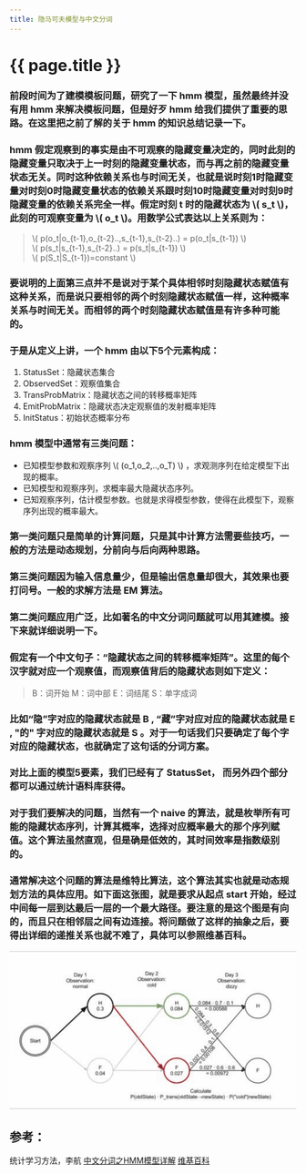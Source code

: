 ```yaml
---
title: 隐马可夫模型与中文分词
---
```


{{ page.title }}
===============

### 前段时间为了建模模板问题，研究了一下 hmm 模型，虽然最终并没有用 hmm 来解决模板问题，但是好歹 hmm 给我们提供了重要的思路。在这里把之前了解的关于 hmm 的知识总结记录一下。

### hmm 假定观察到的事实是由不可观察的隐藏变量决定的，同时此刻的隐藏变量只取决于上一时刻的隐藏变量状态，而与再之前的隐藏变量状态无关。同时这种依赖关系也与时间无关，也就是说时刻1时隐藏变量对时刻0时隐藏变量状态的依赖关系跟时刻10时隐藏变量对时刻9时隐藏变量的依赖关系完全一样。假定时刻 t 时的隐藏状态为 \\( s_t \\)，此刻的可观察变量为 \\( o_t \\)。用数学公式表达以上关系则为：

> \\( p(o_t\|o_{t-1},o_{t-2}..,s_{t-1},s_{t-2}..) = p(o_t\|s_{t-1}) \\)       
> \\( p(s_t\|s_{t-1},s_{t-2}..) = p(s_t\|s_{t-1}) \\)        
> \\( p(S_t\|S_{t-1})=constant \\)

### 要说明的上面第三点并不是说对于某个具体相邻时刻隐藏状态赋值有这种关系，而是说只要相邻的两个时刻隐藏状态赋值一样，这种概率关系与时间无关。而相邻的两个时刻隐藏状态赋值是有许多种可能的。

### 于是从定义上讲，一个 hmm 由以下5个元素构成：

1. StatusSet：隐藏状态集合
2. ObservedSet：观察值集合
3. TransProbMatrix：隐藏状态之间的转移概率矩阵
4. EmitProbMatrix：隐藏状态决定观察值的发射概率矩阵
5. InitStatus：初始状态概率分布

### hmm 模型中通常有三类问题：

* 已知模型参数和观察序列 \\( (o_1,o_2,..,o_T) \\) ，求观测序列在给定模型下出现的概率。
* 已知模型和观察序列，求概率最大隐藏状态序列。
* 已知观察序列，估计模型参数。也就是求得模型参数，使得在此模型下，观察序列出现的概率最大。

### 第一类问题只是简单的计算问题，只是其中计算方法需要些技巧，一般的方法是动态规划，分前向与后向两种思路。

### 第三类问题因为输入信息量少，但是输出信息量却很大，其效果也要打问号。一般的求解方法是 EM 算法。

### 第二类问题应用广泛，比如著名的中文分词问题就可以用其建模。接下来就详细说明一下。

### 假定有一个中文句子：“隐藏状态之间的转移概率矩阵”。这里的每个汉字就对应一个观察值，而观察值背后的隐藏状态则如下定义：
> B：词开始
> M：词中部
> E：词结尾
> S：单字成词

### 比如“隐”字对应的隐藏状态就是 B , “藏”字对应对应的隐藏状态就是 E , "的" 字对应的隐藏状态就是 S 。对于一句话我们只要确定了每个字对应的隐藏状态，也就确定了这句话的分词方案。

### 对比上面的模型5要素，我们已经有了 StatusSet， 而另外四个部分都可以通过统计语料库获得。

### 对于我们要解决的问题，当然有一个 naive 的算法，就是枚举所有可能的隐藏状态序列，计算其概率，选择对应概率最大的那个序列赋值。这个算法虽然直观，但是确是低效的，其时间效率是指数级别的。

### 通常解决这个问题的算法是维特比算法，这个算法其实也就是动态规划方法的具体应用。如下面这张图，就是要求从起点 start 开始，经过中间每一层到达最后一层的一个最大路径。要注意的是这个图是有向的，而且只在相邻层之间有边连接。将问题做了这样的抽象之后，要得出详细的递推关系也就不难了，具体可以参照维基百科。
![](images/14971947528379.jpg)

## 参考：
统计学习方法，李航
[中文分词之HMM模型详解](http://yanyiwu.com/work/2014/04/07/hmm-segment-xiangjie.html)
[维基百科](https://en.wikipedia.org/wiki/Viterbi_algorithm)

